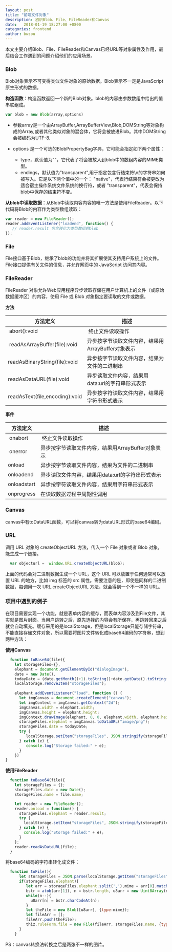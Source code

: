 ```yaml
---
layout: post
title: "前端文件对象"
description: 初识Blob、File、FileReader和Canvas
date:   2018-01-19 18:27:00 +0800
categories: frontend
author: bwzou
---
```

本文主要介绍Blob、File、FileReader和Canvas已经URL等对象属性及作用，最后结合工作遇到的问题介绍他们的应用场景。

### Blob
Blob对象表示不可变得类似文件对象的原始数据。Blob表示不一定是JavaScript原生形式的数据。

**构造函数**：构造函数返回一个新的Blob对象。blob的内容由参数数组中给出的值串联组成。

```js
var blob = new Blob(array,options)
```

* 参数array是一个由ArrayBuffer,ArrayBufferView,Blob,DOMString等对象构成的Array,或者其他类似对象的混合体，它将会被放进Blob。其中DOMString会被编码为UTF-8.

* options 是一个可选的BlobPropertyBag字典，它可能会指定如下两个属性：
	* type，默认值为""，它代表了将会被放入到blob中的数组内容的MIME类型。
	* endings，默认值为"transparent",用于指定包含行结束符\n的字符串如何被写入。它是以下两个值中的一个： "native"，代表行结束符会被更改为适合宿主操作系统文件系统的换行符，或者 "transparent"，代表会保持blob中保存的结束符不变。

**从blob中读取数据**：从Blob中读取内容内容的唯一方法是使用FileReader。以下代码将Blob的内容作为类型数组读取：

```js
var reader = new FileReader();
reader.addEventListener("loadend", function() {
   // reader.result 包含转化为类型数组的blob
});
```

### File
File接口基于Blob，继承了blob的功能并将其扩展使其支持用户系统上的文件。File接口提供有关文件的信息，并允许网页中的 JavaScript 访问其内容。


### FileReader
FileReader 对象允许Web应用程序异步读取存储在用户计算机上的文件（或原始数据缓冲区）的内容，使用 File 或 Blob 对象指定要读取的文件或数据。

**方法**

  方法定义	                     | 	 描述 					
---------------------------------|-------------------------------
 abort():void 	                 | 终止文件读取操作 	 
 readAsArrayBuffer(file):void    | 异步按字节读取文件内容，结果用ArrayBuffer对象表示
 readAsBinaryString(file):void   | 异步按字节读取文件内容，结果为文件的二进制串
 readAsDataURL(file):void        | 异步读取文件内容，结果用data:url的字符串形式表示
 readAsText(file,encoding):void  | 异步按字符读取文件内容，结果用字符串形式表示

**事件**

  方法定义	                     | 	 描述 					
---------------------------------|-------------------------------
 onabort 	                     | 终止文件读取操作 	 
 onerror                         | 异步按字节读取文件内容，结果用ArrayBuffer对象表示
 onload                          | 异步按字节读取文件内容，结果为文件的二进制串
 onloadend                       | 异步读取文件内容，结果用data:url的字符串形式表示
 onloadstart                     | 异步按字符读取文件内容，结果用字符串形式表示
 onprogress                      | 在读取数据过程中周期性调用

### Canvas
canvas中有toDataURL函数，可以将canvas转为dataURL形式的base64编码。


### URL 
调用 URL 对象的 createObjectURL 方法，传入一个 File 对象或者 Blob 对象，能生成一个链接。
```js
  var objecturl =  window.URL.createObjectURL(blob);
```
上面的代码会对二进制数据生成一个 URL，这个 URL 可以放置于任何通常可以放置 URL 的地方，比如 img 标签的 src 属性。需要注意的是，即使是同样的二进制数据，每调用一次 URL.createObjectURL 方法，就会得到一个不一样的 URL。

### 项目中遇到的例子
在项目需要实现一个功能，就是表单内容的缓存，而表单内容涉及到File文件，其实就是图片封面。当用户跳转之后，原先选择的内容会有所保存，再跳转回来之后就会自动填充。缓存采用的是localStorage，但是localStorage只能存储字符串，不能直接存储文件对象，所以需要将图片文件转化成base64编码的字符串，想到两种方法：

**使用Canvas**
```js
  function toBase64(file){
    let storageFiles={},
    elephant = document.getElementById("dialogImage"),
    date = new Date(),
    todayDate = (date.getMonth()+1).toString()+date.getDate().toString();
    localStorage.removeItem("storageFiles");
    
    elephant.addEventListener("load", function () {
      let imgCanvas = document.createElement("canvas");
      let imgContext = imgCanvas.getContext("2d");
      imgCanvas.width = elephant.width;
      imgCanvas.height = elephant.height;
      imgContext.drawImage(elephant, 0, 0, elephant.width, elephant.height);
      storageFiles.elephant = imgCanvas.toDataURL("image/png");
      storageFiles.date = todayDate;
	  try {
         localStorage.setItem("storageFiles", JSON.stringify(storageFiles));
      } catch (e) {
         console.log("Storage failed:" + e);
      }
	})
}
```

**使用FileReader**
```js
  function toBase64(file){
    let storageFiles = {};
    storageFiles.date = new Date();
    storageFiles.name = file.name;

    let reader = new FileReader();
    reader.onload = function() {
      storageFiles.elephant = reader.result;
      try {
        localStorage.setItem("storageFiles", JSON.stringify(storageFiles));
      } catch (e) {
        console.log("Storage failed:" + e);
      }
    };
    reader.readAsDataURL(file);
  }
```

将base64编码的字符串转化成文件：
```js
  function toFile(){
      let storageFiles = JSON.parse(localStorage.getItem("storageFiles")) || {};
      if(storageFiles.elephant){
         let arr = storageFiles.elephant.split(','),mime = arr[0].match(/:(.*?);/)[1],
         bstr = atob(arr[1]), n = bstr.length, u8arr = new Uint8Array(n);
         while(n--){
           u8arr[n] = bstr.charCodeAt(n);
         }
         let theFile = new Blob([u8arr], {type:mime});
         let fileArr = [];
         fileArr.push(theFile);
         thiz.ruleForm.file = new File(fileArr, storageFiles.name, {type: mime});
      }
    }  
```

PS：canvas转换法转换之后是两张不一样的图片。